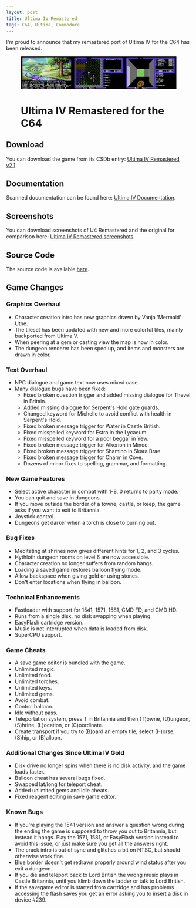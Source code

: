 ```yaml
---
layout: post
title: Ultima IV Remastered
tags: C64, Ultima, Commodore
---
```


I'm proud to announce that my remastered port of Ultima IV for the C64 has been released.


<figure>
    <a href="/images/u4-remastered-trinity-large.png"><img src="/images/u4-remastered-trinity-large.png" alt="Ultima IV Remastered"></a>
    <h1>Ultima IV Remastered for the C64</h1>
</figure>


## Download

You can download the game from its CSDb entry: [Ultima IV Remastered v2.1](http://csdb.dk/release/index.php?id=137617).


## Documentation

Scanned documentation can be found here: [Ultima IV Documentation](https://paradroid.automac.se/u4/docs.html).


## Screenshots

You can download screenshots of U4 Remastered and the original for comparison here: [Ultima IV Remastered screenshots](/data/u4screenshots.zip).


## Source Code

The source code is available [here](/2015/04/12/u4-remastered-on-github.html).


## Game Changes


### Graphics Overhaul

* Character creation intro has new graphics drawn by Vanja 'Mermaid' Utne.
* The tileset has been updated with new and more colorful tiles, mainly backported from Ultima V.
* When peering at a gem or casting view the map is now in color.
* The dungeon renderer has been sped up, and items and monsters are drawn in color.


### Text Overhaul

* NPC dialogue and game text now uses mixed case.
* Many dialogue bugs have been fixed:
    * Fixed broken question trigger and added missing dialogue for Thevel in Britain.
    * Added missing dialogue for Serpent's Hold gate guards.
    * Changed keyword for Michelle to avoid conflict with health in Serpent's Hold.
    * Fixed broken message trigger for Water in Castle British.
    * Fixed misspelled keyword for Estro in the Lycaeum.
    * Fixed misspelled keyword for a poor beggar in Yew.
    * Fixed broken message trigger for Alkerion in Minoc.
    * Fixed broken message trigger for Shamino in Skara Brae.
    * Fixed broken message trigger for Charm in Cove.
    * Dozens of minor fixes to spelling, grammar, and formatting.


### New Game Features

* Select active character in combat with 1-8, 0 returns to party mode.
* You can quit and save in dungeons.
* If you move outside the border of a towne, castle, or keep, the game asks if you want to exit to Britannia.
* Joystick control.
* Dungeons get darker when a torch is close to burning out.


### Bug Fixes

* Meditating at shrines now gives different hints for 1, 2, and 3 cycles.
* Hythloth dungeon rooms on level 6 are now accessible.
* Character creation no longer suffers from random hangs.
* Loading a saved game restores balloon flying mode.
* Allow backspace when giving gold or using stones.
* Don't enter locations when flying in balloon.


### Technical Enhancements

* Fastloader with support for 1541, 1571, 1581, CMD FD, and CMD HD.
* Runs from a single disk, no disk swapping when playing.
* EasyFlash cartridge version.
* Music is not interrupted when data is loaded from disk.
* SuperCPU support.


### Game Cheats

* A save game editor is bundled with the game.
* Unlimited magic.
* Unlimited food.
* Unlimited torches.
* Unlimited keys.
* Unlimited gems.
* Avoid combat.
* Control balloon.
* Idle without pass.
* Teleportation system, press T in Britannia and then (T)owne, (D)ungeon, (S)hrine, (L)ocation, or (C)oordinate.
* Create transport if you try to (B)oard an empty tile, select (H)orse, (S)hip, or (B)alloon.


### Additional Changes Since Ultima IV Gold

* Disk drive no longer spins when there is no disk activity, and the game loads faster.
* Balloon cheat has several bugs fixed.
* Swapped lat/long for teleport cheat.
* Added unlimited gems and idle cheats.
* Fixed reagent editing in save game editor.


### Known Bugs

* If you're playing the 1541 version and answer a question wrong during the ending the game is supposed to throw you out to Britannia, but instead it hangs. Play the 1571, 1581, or EasyFlash version instead to avoid this issue, or just make sure you get all the answers right.
* The crack intro is out of sync and glitches a bit on NTSC, but should otherwise work fine.
* Blue border doesn't get redrawn properly around wind status after you exit a dungeon.
* If you die and teleport back to Lord British the wrong music plays in Castle Britannia, until you klimb down the ladder or talk to Lord British.
* If the savegame editor is started from cartridge and has problems accessing the flash saves you get an error asking you to insert a disk in device #239.
